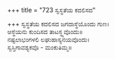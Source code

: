 +++
title = "723 ಸ್ವಸ್ಥತೆಯ ಕದಲಿಸದ"

+++
ಸ್ವಸ್ಥತೆಯ ಕದಲಿಸದ ಜಗದಾಸ್ಥೆಯೊಂದು ಗುಣ।  
ಆಸ್ಥೆಯನು ಕುಂದಿಸದ ತಾಟಸ್ಥ್ಯವೊಂದು॥  
ನಷ್ಟಲಾಭಂಗಳಲಿ ಲಘುಹಾಸ್ಯನಯವೊಂದು।  
ಸ್ವಸ್ತಿಗಾವಶ್ಯಕವೊ - ಮಂಕುತಿಮ್ಮ॥  
